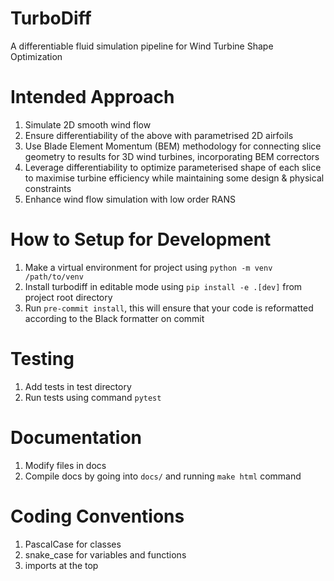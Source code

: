 # TurboDiff

A differentiable fluid simulation pipeline for Wind Turbine Shape Optimization

# Intended Approach

1. Simulate 2D smooth wind flow
2. Ensure differentiability of the above with parametrised 2D airfoils
3. Use Blade Element Momentum (BEM) methodology for connecting slice geometry to results for 3D wind turbines, incorporating BEM correctors
4. Leverage differentiability to optimize parameterised shape of each slice to maximise turbine efficiency while maintaining some design & physical constraints
5. Enhance wind flow simulation with low order RANS

# How to Setup for Development

1. Make a virtual environment for project using `python -m venv /path/to/venv`
2. Install turbodiff in editable mode using `pip install -e .[dev]` from project root directory
3. Run `pre-commit install`, this will ensure that your code is reformatted according to the Black formatter on commit

# Testing

1. Add tests in test directory
2. Run tests using command `pytest`

# Documentation

1. Modify files in docs
2. Compile docs by going into `docs/` and running `make html` command

# Coding Conventions

1. PascalCase for classes
2. snake_case for variables and functions
3. imports at the top
